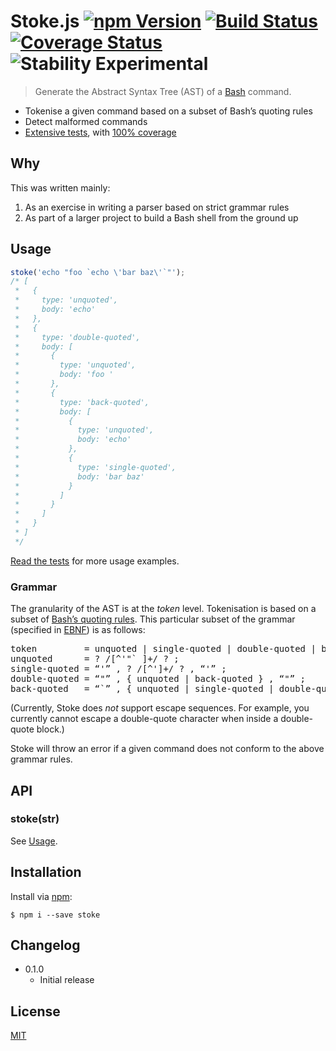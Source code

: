 # Stoke.js [![npm Version](http://img.shields.io/npm/v/stoke.svg?style=flat)](https://npmjs.com/package/stoke) [![Build Status](https://img.shields.io/travis/yuanqing/stoke.svg?branch=master&style=flat)](https://travis-ci.org/yuanqing/stoke) [![Coverage Status](https://img.shields.io/coveralls/yuanqing/stoke.svg?style=flat)](https://coveralls.io/r/yuanqing/stoke) ![Stability Experimental](http://img.shields.io/badge/stability-experimental-red.svg?style=flat)

> Generate the Abstract Syntax Tree (AST) of a [Bash](http://www.gnu.org/software/bash/) command.

- Tokenise a given command based on a subset of Bash&rsquo;s quoting rules
- Detect malformed commands
- [Extensive tests](https://github.com/yuanqing/stoke/blob/master/test), with [100% coverage](https://coveralls.io/r/yuanqing/stoke)

## Why

This was written mainly:

1. As an exercise in writing a parser based on strict grammar rules
2. As part of a larger project to build a Bash shell from the ground up

## Usage

```js
stoke('echo "foo `echo \'bar baz\'`"');
/* [
 *   {
 *     type: 'unquoted',
 *     body: 'echo'
 *   },
 *   {
 *     type: 'double-quoted',
 *     body: [
 *       {
 *         type: 'unquoted',
 *         body: 'foo '
 *       },
 *       {
 *         type: 'back-quoted',
 *         body: [
 *           {
 *             type: 'unquoted',
 *             body: 'echo'
 *           },
 *           {
 *             type: 'single-quoted',
 *             body: 'bar baz'
 *           }
 *         ]
 *       }
 *     ]
 *   }
 * ]
 */
```

[Read the tests](https://github.com/yuanqing/stoke/blob/master/test) for more usage examples.

### Grammar

The granularity of the AST is at the *token* level. Tokenisation is based on a subset of [Bash&rsquo;s quoting rules](https://www.gnu.org/software/bash/manual/html_node/Quoting.html). This particular subset of the grammar (specified in [EBNF](http://en.wikipedia.org/wiki/Extended_Backus-Naur_Form)) is as follows:

<pre>
token         = unquoted | single­-quoted | double­-quoted | back-quoted ;
unquoted      = ? /[^'"` ]+/ ? ;
single­-quoted = &ldquo;'&rdquo; , ? /[^']+/ ? , &ldquo;'&rdquo; ;
double-­quoted = &ldquo;"&rdquo; , { unquoted | back-quoted } , &ldquo;"&rdquo; ;
back-quoted   = &ldquo;`&rdquo; , { unquoted | single­-quoted | double­-quoted } , &ldquo;`&rdquo; ;
</pre>

(Currently, Stoke does *not* support escape sequences. For example, you currently cannot escape a double-quote character when inside a double-quote block.)

Stoke will throw an error if a given command does not conform to the above grammar rules.

## API

### stoke(str)

See [Usage](#usage).

## Installation

Install via [npm](https://npmjs.com/):

```
$ npm i --save stoke
```

## Changelog

- 0.1.0
  - Initial release

## License

[MIT](https://github.com/yuanqing/stoke/blob/master/LICENSE)
